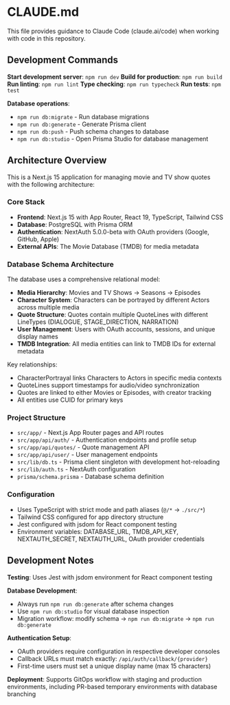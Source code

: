 # CLAUDE.md

This file provides guidance to Claude Code (claude.ai/code) when working with code in this repository.

## Development Commands

**Start development server**: `npm run dev`
**Build for production**: `npm run build`
**Run linting**: `npm run lint`
**Type checking**: `npm run typecheck`
**Run tests**: `npm test`

**Database operations**:
- `npm run db:migrate` - Run database migrations
- `npm run db:generate` - Generate Prisma client
- `npm run db:push` - Push schema changes to database
- `npm run db:studio` - Open Prisma Studio for database management

## Architecture Overview

This is a Next.js 15 application for managing movie and TV show quotes with the following architecture:

### Core Stack
- **Frontend**: Next.js 15 with App Router, React 19, TypeScript, Tailwind CSS
- **Database**: PostgreSQL with Prisma ORM
- **Authentication**: NextAuth 5.0.0-beta with OAuth providers (Google, GitHub, Apple)
- **External APIs**: The Movie Database (TMDB) for media metadata

### Database Schema Architecture
The database uses a comprehensive relational model:

- **Media Hierarchy**: Movies and TV Shows → Seasons → Episodes
- **Character System**: Characters can be portrayed by different Actors across multiple media
- **Quote Structure**: Quotes contain multiple QuoteLines with different LineTypes (DIALOGUE, STAGE_DIRECTION, NARRATION)
- **User Management**: Users with OAuth accounts, sessions, and unique display names
- **TMDB Integration**: All media entities can link to TMDB IDs for external metadata

Key relationships:
- CharacterPortrayal links Characters to Actors in specific media contexts
- QuoteLines support timestamps for audio/video synchronization
- Quotes are linked to either Movies or Episodes, with creator tracking
- All entities use CUID for primary keys

### Project Structure
- `src/app/` - Next.js App Router pages and API routes
- `src/app/api/auth/` - Authentication endpoints and profile setup
- `src/app/api/quotes/` - Quote management API
- `src/app/api/user/` - User management endpoints
- `src/lib/db.ts` - Prisma client singleton with development hot-reloading
- `src/lib/auth.ts` - NextAuth configuration
- `prisma/schema.prisma` - Database schema definition

### Configuration
- Uses TypeScript with strict mode and path aliases (`@/*` → `./src/*`)
- Tailwind CSS configured for app directory structure
- Jest configured with jsdom for React component testing
- Environment variables: DATABASE_URL, TMDB_API_KEY, NEXTAUTH_SECRET, NEXTAUTH_URL, OAuth provider credentials

## Development Notes

**Testing**: Uses Jest with jsdom environment for React component testing

**Database Development**: 
- Always run `npm run db:generate` after schema changes
- Use `npm run db:studio` for visual database inspection
- Migration workflow: modify schema → `npm run db:migrate` → `npm run db:generate`

**Authentication Setup**:
- OAuth providers require configuration in respective developer consoles
- Callback URLs must match exactly: `/api/auth/callback/{provider}`
- First-time users must set a unique display name (max 15 characters)

**Deployment**: Supports GitOps workflow with staging and production environments, including PR-based temporary environments with database branching
